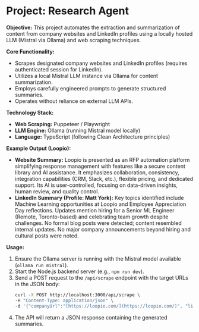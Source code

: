 # Project: Research Agent

**Objective:**
This project automates the extraction and summarization of content from company websites and LinkedIn profiles using a locally hosted LLM (Mistral via Ollama) and web scraping techniques.

**Core Functionality:**
* Scrapes designated company websites and LinkedIn profiles (requires authenticated session for LinkedIn).
* Utilizes a local Mistral LLM instance via Ollama for content summarization.
* Employs carefully engineered prompts to generate structured summaries.
* Operates without reliance on external LLM APIs.

**Technology Stack:**
* **Web Scraping:** Puppeteer / Playwright
* **LLM Engine:** Ollama (running Mistral model locally)
* **Language:** TypeScript (following Clean Architecture principles)

**Example Output (Loopio):**

* **Website Summary:** Loopio is presented as an RFP automation platform simplifying response management with features like a secure content library and AI assistance. It emphasizes collaboration, consistency, integration capabilities (CRM, Slack, etc.), flexible pricing, and dedicated support. Its AI is user-controlled, focusing on data-driven insights, human review, and quality control.
* **LinkedIn Summary (Profile: Matt York):** Key topics identified include Machine Learning opportunities at Loopio and Employee Appreciation Day reflections. Updates mention hiring for a Senior ML Engineer (Remote, Toronto-based) and celebrating team growth despite challenges. No formal blog posts were detected; content resembled internal updates. No major company announcements beyond hiring and cultural posts were noted.

**Usage:**
1.  Ensure the Ollama server is running with the Mistral model available (`ollama run mistral`).
2.  Start the Node.js backend server (e.g., `npm run dev`).
3.  Send a POST request to the `/api/scrape` endpoint with the target URLs in the JSON body:
    ```bash
    curl -X POST http://localhost:3000/api/scrape \
    -H "Content-Type: application/json" \
    -d '{"companyUrl":"[https://loopio.com/](https://loopio.com/)", "linkedinUrl":"[https://www.linkedin.com/in/myork/](https://www.linkedin.com/in/myork/)"}'
    ```
4.  The API will return a JSON response containing the generated summaries.
